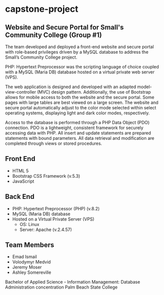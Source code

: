 # capstone-project
## Website and Secure Portal for Small's Community College (Group #1)

The team developed and deployed a front-end website and secure portal with role-based privileges driven by a MySQL database to address the Small’s Community College project.

PHP: Hypertext Preprocessor was the scripting language of choice coupled with a MySQL (Maria DB) database hosted on a virtual private web server (VPS).

The web application is designed and developed with an adapted model-view-controller (MVC) design pattern. Additionally, the use of Bootstrap allows for mobile access to both the website and the secure portal. Some pages with large tables are best viewed on a large screen. The website and secure portal automatically adjust to the color mode selected within select operating systems, displaying light and dark color modes, respectively.

Access to the database is performed through a PHP Data Object (PDO) connection. PDO is a lightweight, consistent framework for securely accessing data with PHP. All insert and update statements are prepared statements with bound parameters. All data retrieval and modification are completed through views or stored procedures.


## Front End
- HTML 5
- Bootstrap CSS Framework (v.5.3)
- JavaScript


## Back End
- PHP: Hypertext Preprocessor (PHP) (v.8.2)
- MySQL (Maria DB) database
- Hosted on a Virtual Private Server (VPS)
  - OS: Linux
  - Server: Apache (v.2.4.57)


## Team Members
- Emad Ismail
- Volodymyr Medvid
- Jeremy Moser
- Ashley Somereville

Bachelor of Applied Science - Information Management: Database Administration concentration
Palm Beach State College
